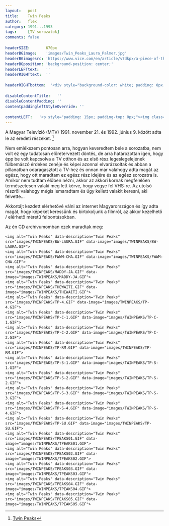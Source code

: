 ```yaml
---
layout:   post
title:    Twin Peaks
author:   flex
category: 1991...1993
tags:     [TV sorozatok]
comments: false

headerSIZE:       670px
headerBGimage:    'images/Twin_Peaks_Laura_Palmer.jpg'
headerBGimagesrc: 'https://www.vice.com/en/article/v7dkpx/a-piece-of-the-true-cross-may-have-sunk-with-russias-warship'
headerBGposition: 'background-position: center;'
headerLEFTtext:   ''
headerRIGHTtext:  ''

headerRIGHTbottom:  '<div style="background-color: white; padding: 0px; padding-left: 7px; padding-right: 7px;"><iframe style="margin-bottom: -2px;  background: white;" width="100%" height="20" scrolling="no" frameborder="no" src="https://w.soundcloud.com/player/?url=https%3A//api.soundcloud.com/tracks/20584478&&amp;color=ff5500&amp;inverse=false&amp;auto_play=false&amp;show_user=true"></iframe></div>'

disableContentTitle:   ''
disableContentPadding: ''
contentpaddingleftStyleOverride: ''

contentLEFT:   '<p style="padding: 15px; padding-top: 0px;"><img class="shadow" src="images/Twin_Peaks.jpg"></p>'
---
```


A Magyar Televízió (MTV) 1991. november 21. és 1992. június 9. között adta le az eredeti részeket. [^1]

Nem emlékszem pontosan arra, hogyan keveredtem bele a sorozatba, nem volt ez egy tudatosan előretervezett döntés, de arra határozottan igen, hogy épp be volt kapcsolva a TV otthon és az első rész legeslegelejének fülbemászó érdekes zenéje és képei azonnal elvarázsoltak és abban a pillanatban odaragasztott a TV-hez és onnan már valahogy adta magát az egész, hogy ott maradtam ez egész rész idejére és az egész sorozatra is. Amikor nem tudtam élőben nézni, akkor az akkori kornak megfelelően természetesen valaki meg lett kérve, hogy vegye fel VHS-re. Az utolsó részről valahogy mégis lemaradtam és úgy kellett valakit keresni, aki felvette...

Akkortájt kezdett elérhetővé válni az internet Magyarországon és így adta magát, hogy képeket keressünk és birtokoljunk a filmről, az akkor kezelhető / elérhető méretű felbontásokban. 

Az én CD archívumomban ezek maradtak meg:

<p><div id="twinpeaks" style="">

	<img alt="Twin Peaks" data-description="Twin Peaks" src="images/TWINPEAKS/BW-LAURA.GIF" data-image="images/TWINPEAKS/BW-LAURA.GIF">
	<img alt="Twin Peaks" data-description="Twin Peaks" src="images/TWINPEAKS/FWWM-CHA.GIF" data-image="images/TWINPEAKS/FWWM-CHA.GIF">
	<img alt="Twin Peaks" data-description="Twin Peaks" src="images/TWINPEAKS/MADDY-JA.GIF" data-image="images/TWINPEAKS/MADDY-JA.GIF">
	<img alt="Twin Peaks" data-description="Twin Peaks" src="images/TWINPEAKS/THEWAITI.GIF" data-image="images/TWINPEAKS/THEWAITI.GIF">
	<img alt="Twin Peaks" data-description="Twin Peaks" src="images/TWINPEAKS/TP-4.GIF" data-image="images/TWINPEAKS/TP-4.GIF">
	<img alt="Twin Peaks" data-description="Twin Peaks" src="images/TWINPEAKS/TP-C-1.GIF" data-image="images/TWINPEAKS/TP-C-1.GIF">
	<img alt="Twin Peaks" data-description="Twin Peaks" src="images/TWINPEAKS/TP-C-2.GIF" data-image="images/TWINPEAKS/TP-C-2.GIF">
	<img alt="Twin Peaks" data-description="Twin Peaks" src="images/TWINPEAKS/TP-RM.GIF" data-image="images/TWINPEAKS/TP-RM.GIF">
	<img alt="Twin Peaks" data-description="Twin Peaks" src="images/TWINPEAKS/TP-S-1.GIF" data-image="images/TWINPEAKS/TP-S-1.GIF">
	<img alt="Twin Peaks" data-description="Twin Peaks" src="images/TWINPEAKS/TP-S-2.GIF" data-image="images/TWINPEAKS/TP-S-2.GIF">
	<img alt="Twin Peaks" data-description="Twin Peaks" src="images/TWINPEAKS/TP-S-3.GIF" data-image="images/TWINPEAKS/TP-S-3.GIF">
	<img alt="Twin Peaks" data-description="Twin Peaks" src="images/TWINPEAKS/TP-S-4.GIF" data-image="images/TWINPEAKS/TP-S-4.GIF">
	<img alt="Twin Peaks" data-description="Twin Peaks" src="images/TWINPEAKS/TP-SU.GIF" data-image="images/TWINPEAKS/TP-SU.GIF">
	<img alt="Twin Peaks" data-description="Twin Peaks" src="images/TWINPEAKS/TPEAKS01.GIF" data-image="images/TWINPEAKS/TPEAKS01.GIF">
	<img alt="Twin Peaks" data-description="Twin Peaks" src="images/TWINPEAKS/TPEAKS02.GIF" data-image="images/TWINPEAKS/TPEAKS02.GIF">
	<img alt="Twin Peaks" data-description="Twin Peaks" src="images/TWINPEAKS/TPEAKS03.GIF" data-image="images/TWINPEAKS/TPEAKS03.GIF">
	<img alt="Twin Peaks" data-description="Twin Peaks" src="images/TWINPEAKS/TPEAKS04.GIF" data-image="images/TWINPEAKS/TPEAKS04.GIF">
	<img alt="Twin Peaks" data-description="Twin Peaks" src="images/TWINPEAKS/TPEAKS05.GIF" data-image="images/TWINPEAKS/TPEAKS05.GIF">

</div></p>

<script type="text/javascript"> 
											   
	jQuery( document ).ready( function() { jQuery( "#twinpeaks" ).unitegallery( {

		tiles_space_between_cols:      10,
		tiles_justified_space_between: 10,
		//tiles_col_width:               500,
		tile_enable_shadow:            true,
			tile_shadow_h: 			   3,			//position of horizontal shadow
			tile_shadow_v: 			   3,			//position of vertical shadow
			tile_shadow_blur: 		   5,			//shadow blur
			tile_shadow_spread: 	   2,			//shadow spread
			tile_shadow_color: 		   "#2B2B2B",	//shadow color

		theme_gallery_padding:         0,
		tiles_type: 				   "justified",

		gallery_width: 				   "100%",
		tiles_exact_width: 			   false,

		gallery_control_keyboard:      true,

	} ) } );

</script>

[^1]: [Twin Peaks](https://hu.wikipedia.org/wiki/Twin_Peaks)